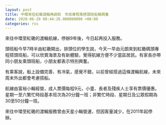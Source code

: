 ```yaml
---
layout: post
title: 中環來往紅磡渡輪再啟航　市民專程乘搭頭班船稱興奮
date: 2020-06-28 08:44:26.000000000 +08:00
categories: rss
---
```


來往中環至紅磡的渡輪航線，停辦9年後，今日起再投入服務。

頭班船今早7時半由紅磡開出，排頭位的學生說，今天一早由元朗來到紅磡碼頭專程搭頭班船，可以欣賞海景及有新體驗，覺得航線方便不少當區居民。有家長亦帶同小朋友乘頭班船，小朋友都表示特別興奮。

有乘客說，船上設備完善、有冷氣，感覺不錯，以前曾經搭過這條渡輪航線，未來周末外出都會考慮搭船。

航線由富裕小輪經營，成人票價每程9元，小童、長者及殘疾人士享有票價優惠。星期一至六繁忙時段基本班次為20分鐘一班；非繁忙時段、星期日及公眾假期為30至50分鐘一班。

來往中環至紅磡的渡輪服務曾由天星小輪營運，但因客量減少，在2011年起停辦。
